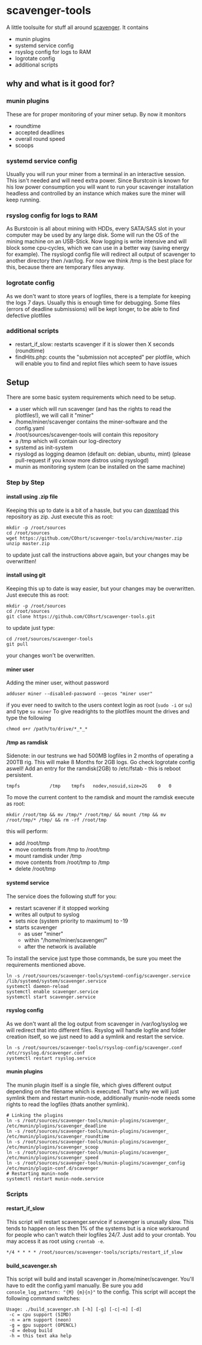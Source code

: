 # scavenger-tools
A little toolsuite for stuff all around [scavenger](https://github.com/PoC-Consortium/scavenger).
It contains
  -  munin plugins
  -  systemd service config
  -  rsyslog config for logs to RAM
  -  logrotate config
  -  additional scripts

## why and what is it good for?
### munin plugins
These are for proper monitoring of your miner setup. By now it monitors
- roundtime
- accepted deadlines
- overall round speed
- scoops

### systemd service config
Usually you will run your miner from a terminal in an interactive session. This isn't needed and will need extra power. Since Burstcoin is known for his low power consumption you will want to run your scavenger installation headless and controlled by an instance which makes sure the miner will keep running.

### rsyslog config for logs to RAM
As Burstcoin is all about mining with HDDs, every SATA/SAS slot in your computer may be used by any large disk. Some will run the OS of the mining machine on an USB-Stick. Now logging is write intensive and will block some cpu-cycles, which we can use in a better way (saving energy for example). The rsyslogd config file will redirect all output of scavenger to another directory then /var/log. For now we think /tmp is the best place for this, because there are temporary files anyway.

### logrotate config
As we don't want to store years of logfiles, there is a template for keeping the logs 7 days. Usually this is enough time for debugging. Some files (errors of deadline submissions) will be kept longer, to be able to find defective plotfiles

### additional scripts
- restart_if_slow: restarts scavenger if it is slower then X seconds (roundtime)
- findHits.php: counts the "submission not accepted" per plotfile, which will enable you to find and replot files which seem to have issues

## Setup
There are some basic system requirements which need to be setup.
- a user which will run scavenger (and has the rights to read the plotfiles!), we will call it "miner"
- /home/miner/scavenger contains the miner-software and the config.yaml
- /root/sources/scavenger-tools will contain this repository
- a /tmp which will contain our log-directory
- systemd as init-system
- rsyslogd as logging deamon (default on: debian, ubuntu, mint) (please pull-request if you know more distros using rsyslogd)
- munin as monitoring system (can be installed on the same machine)

### Step by Step
#### install using .zip file
Keeping this up to date is a bit of a hassle, but you can [download](https://github.com/COhsrt/scavenger-tools/archive/master.zip) this repository as zip.
Just execute this as root:

```
mkdir -p /root/sources
cd /root/sources
wget https://github.com/COhsrt/scavenger-tools/archive/master.zip
unzip master.zip
```

to update just call the instructions above again, but your changes may be overwritten!

#### install using git
Keeping this up to date is way easier, but your changes may be overwritten.
Just execute this as root:

```
mkdir -p /root/sources
cd /root/sources
git clone https://github.com/COhsrt/scavenger-tools.git
```

to update just type:

```
cd /root/sources/scavenger-tools
git pull
```

your changes won't be overwritten.
#### miner user
Adding the miner user, without password

``adduser miner --disabled-password --gecos "miner user"``

if you ever need to switch to the users context login as root (``sudo -i`` or `su`) and type ``su miner``
To give readrights to the plotfiles mount the drives and type the following

```chmod o+r /path/to/drive/*_*_*```
#### /tmp as ramdisk
Sidenote: in our testruns we had 500MB logfiles in 2 months of operating a 200TB rig. This will make 8 Months for 2GB logs. Go check logrotate config aswell!
Add an entry for the ramdisk(2GB) to /etc/fstab - this is reboot persistent.

````
tmpfs           /tmp    tmpfs   nodev,nosuid,size=2G    0   0
````

To move the current content to the ramdisk and mount the ramdisk execute as root:

``mkdir /root/tmp && mv /tmp/* /root/tmp/ && mount /tmp && mv /root/tmp/* /tmp/ && rm -rf /root/tmp``

this will perform:
- add /root/tmp
- move contents from /tmp to /root/tmp
- mount ramdisk under /tmp
- move contents from /root/tmp to /tmp
- delete /root/tmp

#### systemd service
The service does the following stuff for you:
- restart scavener if it stopped working
- writes all output to syslog
- sets nice (system priority to maximum) to -19
- starts scavenger
  - as user "miner"
  - within "/home/miner/scavenger/"
  - after the network is available

To install the service just type those commands, be sure you meet the requirements mentioned above.

```
ln -s /root/sources/scavenger-tools/systemd-config/scavenger.service /lib/systemd/system/scavenger.service
systemctl daemon-reload
systemctl enable scavenger.service
systemctl start scavenger.service
```
#### rsyslog config
As we don't want all the log output from scavenger in /var/log/syslog we will redirect that into different files. Rsyslog will handle logfile and folder creation itself, so we just need to add a symlink and restart the service.

```
ln -s /root/sources/scavenger-tools/rsyslog-config/scavenger.conf /etc/rsyslog.d/scavenger.conf
systemctl restart rsyslog.service
```


#### munin plugins
The munin plugin itself is a single file, which gives different output depending on the filename which is executed. That's why we will just symlink them and restart munin-node, additionally munin-node needs some rights to read the logfiles (thats another symlink).

```
# Linking the plugins
ln -s /root/sources/scavenger-tools/munin-plugins/scavenger_ /etc/munin/plugins/scavenger_deadline
ln -s /root/sources/scavenger-tools/munin-plugins/scavenger_ /etc/munin/plugins/scavenger_roundtime
ln -s /root/sources/scavenger-tools/munin-plugins/scavenger_ /etc/munin/plugins/scavenger_scoop
ln -s /root/sources/scavenger-tools/munin-plugins/scavenger_ /etc/munin/plugins/scavenger_speed
ln -s /root/sources/scavenger-tools/munin-plugins/scavenger_config /etc/munin/plugin-conf.d/scavenger
# Restarting munin-node
systemctl restart munin-node.service
```

### Scripts
#### restart_if_slow
This script will restart scavenger.service if scavenger is unusally slow. This tends to happen on less then 1% of the systems but is a nice workaround for people who can't watch their logfiles 24/7.
Just add to your crontab. You may access it as root using ``crontab -e``.

```
*/4 * * * * /root/sources/scavenger-tools/scripts/restart_if_slow
```

#### build_scavenger.sh
This script will build and install scavenger in /home/miner/scavenger. You'll have to edit the config.yaml manually. Be sure you add ``console_log_pattern: "{M} {m}{n}"`` to the config.
This script will accept the following command switches: 

```
Usage: ./build_scavenger.sh [-h] [-g] [-c|-n] [-d] 
 -c = cpu support (SIMD)
 -n = arm support (neon)
 -g = gpu support (OPENCL)
 -d = debug build
 -h = this text aka help

```
